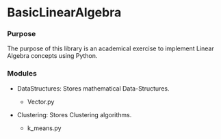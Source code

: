 # BasicLinearAlgebra

### Purpose
The purpose of this library is an academical exercise to implement Linear Algebra concepts using Python.

### Modules
- DataStructures: Stores mathematical Data-Structures.
    - Vector.py

- Clustering: Stores Clustering algorithms.
    - k_means.py
